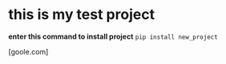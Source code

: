 # this is my test project

**enter this command to install project** `pip install new_project`

[goole.com]
